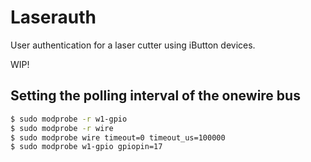 # Laserauth

User authentication for a laser cutter using iButton devices.

WIP!

## Setting the polling interval of the onewire bus

```sh
$ sudo modprobe -r w1-gpio
$ sudo modprobe -r wire
$ sudo modprobe wire timeout=0 timeout_us=100000
$ sudo modprobe w1-gpio gpiopin=17
```
